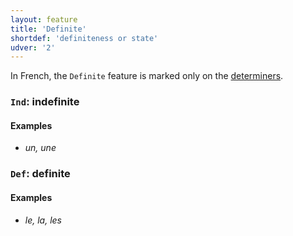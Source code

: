 ```yaml
---
layout: feature
title: 'Definite'
shortdef: 'definiteness or state'
udver: '2'
---
```


In French, the `Definite` feature is marked only on the [determiners](en-pos/DET).

### <a name="Ind">`Ind`</a>: indefinite

#### Examples

* _un, une_

### <a name="Def">`Def`</a>: definite

#### Examples

* _le, la, les_


<!-- Interlanguage links updated Pá kvě 14 11:08:30 CEST 2021 -->
